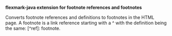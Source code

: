 **flexmark-java extension for footnote references and footnotes**

Converts footnote references and definitions to footnotes in the HTML page. A footnote is a link
reference starting with a ^ with the definition being the same: \[^ref\]: footnote.
